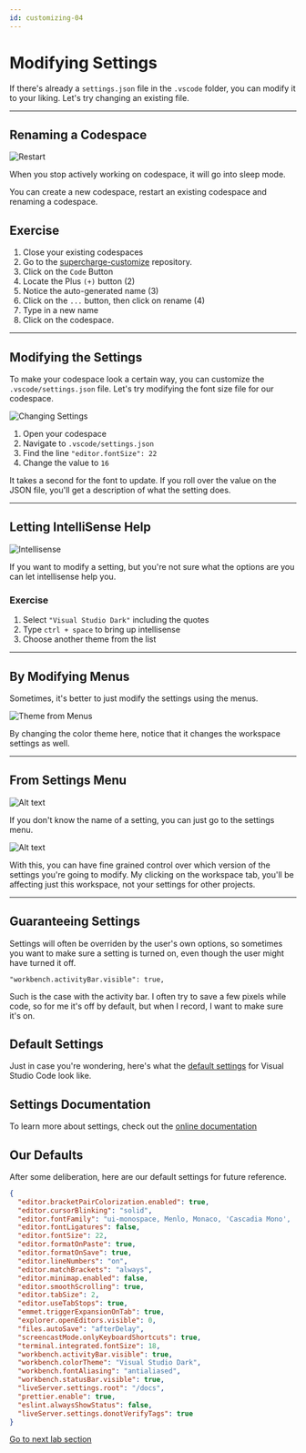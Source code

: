 ```yaml
---
id: customizing-04
---
```

# Modifying Settings

If there's already a `settings.json` file in the `.vscode` folder, you can modify it to your liking. Let's try changing an existing file.

---

## Renaming a Codespace

![Restart](screenshots/restarting_codespace.png)

When you stop actively working on codespace, it will go into sleep mode. 

You can create a new codespace, restart an existing codespace and renaming a codespace.

## Exercise
1. Close your existing codespaces
1. Go to the [supercharge-customize](https://github.com/octocloudlabs/supercharge-customize) repository. 
1. Click on the `Code` Button
1. Locate the Plus `(+)` button (2)
1. Notice the auto-generated name (3)
1. Click on the `...` button, then click on rename (4)
1. Type in a new name
1. Click on the codespace.

---

## Modifying the Settings

To make your codespace look a certain way, you can customize the `.vscode/settings.json` file. Let's try modifying the font size file for our codespace.

![Changing Settings](screenshots/2022-11-07_19-39-34.png)

1. Open your codespace
1. Navigate to `.vscode/settings.json`
1. Find the line `"editor.fontSize": 22`
1. Change the value to `16`

It takes a second for the font to update. If you roll over the value on the JSON file, you'll get a description of what the setting does.

---

## Letting IntelliSense Help

![Intellisense](screenshots/2022-11-07_23-12-40.png)

If you want to modify a setting, but you're not sure what the options are you can let intellisense help you.

### Exercise
1. Select `"Visual Studio Dark"` including the quotes
1. Type `ctrl + space` to bring up intellisense
1. Choose another theme from the list

---

## By Modifying Menus

Sometimes, it's better to just modify the settings using the menus.

![Theme from Menus](screenshots/2022-11-07_23-16-19.png)

By changing the color theme here, notice that it changes the workspace settings as well.

---

## From Settings Menu

![Alt text](screenshots/2022-11-07_23-20-01.png)

If you don't know the name of a setting, you can just go to the settings menu.

![Alt text](screenshots/2022-11-07_23-28-32.png)

With this, you can have fine grained control over which version of the settings you're going to modify. My clicking on the workspace tab, you'll be affecting just this workspace, not your settings for other projects.

---

## Guaranteeing Settings

Settings will often be overriden by the user's own options, so sometimes you want to make sure a setting is turned on, even though the user might have turned it off.

`"workbench.activityBar.visible": true,`

Such is the case with the activity bar. I often try to save a few pixels while code, so for me it's off by default, but when I record, I want to make sure it's on.


## Default Settings

Just in case you're wondering, here's what the [default settings](https://code.visualstudio.com/docs/getstarted/settings#_default-settings) for Visual Studio Code look like.


## Settings Documentation

To learn more about settings, check out the [online documentation](https://code.visualstudio.com/docs/getstarted/settings)

## Our Defaults

After some deliberation, here are our default settings for future reference.

```json
{
  "editor.bracketPairColorization.enabled": true,
  "editor.cursorBlinking": "solid",
  "editor.fontFamily": "ui-monospace, Menlo, Monaco, 'Cascadia Mono', 'Segoe UI Mono', 'Roboto Mono', 'Oxygen Mono', 'Ubuntu Monospace', 'Source Code Pro', 'Fira Mono', 'Droid Sans Mono', 'Courier New', monospace",
  "editor.fontLigatures": false,
  "editor.fontSize": 22,
  "editor.formatOnPaste": true,
  "editor.formatOnSave": true,
  "editor.lineNumbers": "on",
  "editor.matchBrackets": "always",
  "editor.minimap.enabled": false,
  "editor.smoothScrolling": true,
  "editor.tabSize": 2,
  "editor.useTabStops": true,
  "emmet.triggerExpansionOnTab": true,
  "explorer.openEditors.visible": 0,
  "files.autoSave": "afterDelay",
  "screencastMode.onlyKeyboardShortcuts": true,
  "terminal.integrated.fontSize": 18,
  "workbench.activityBar.visible": true,
  "workbench.colorTheme": "Visual Studio Dark",
  "workbench.fontAliasing": "antialiased",
  "workbench.statusBar.visible": true,
  "liveServer.settings.root": "/docs",
  "prettier.enable": true,
  "eslint.alwaysShowStatus": false,
  "liveServer.settings.donotVerifyTags": true
}
```

[Go to next lab section](/ray/lab-5.html)